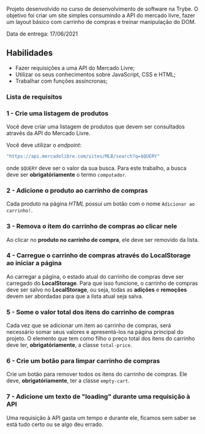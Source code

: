 Projeto desenvolvido no curso de desenvolvimento de software na Trybe. O objetivo foi criar um site simples consumindo a API do mercado livre, fazer um layout básico com carrinho de compras e treinar manipulação do DOM.

Data de entrega: 17/06/2021

## Habilidades

- Fazer requisições a uma API  do Mercado Livre;
- Utilizar os seus conhecimentos sobre JavaScript, CSS e HTML;
- Trabalhar com funções assíncronas;

### Lista de requisitos

### 1 - Crie uma listagem de produtos

Você deve criar uma listagem de produtos que devem ser consultados através da API do Mercado Livre.

Você deve utilizar o _endpoint_:
```javascript
"https://api.mercadolibre.com/sites/MLB/search?q=$QUERY"
```
onde `$QUERY` deve ser o valor da sua busca. Para este trabalho, a busca deve ser **obrigatóriamente** o termo `computador`.

### 2 - Adicione o produto ao carrinho de compras

Cada produto na página _HTML_ possui um botão com o nome `Adicionar ao carrinho!`.

### 3 - Remova o item do carrinho de compras ao clicar nele

Ao clicar no **produto no carrinho de compra**, ele deve ser removido da lista.

### 4 - Carregue o carrinho de compras através do **LocalStorage** ao iniciar a página

Ao carregar a página, o estado atual do carrinho de compras deve ser carregado do **LocalStorage**.
Para que isso funcione, o carrinho de compras deve ser salvo no **LocalStorage**, ou seja, todas as **adições** e **remoções** devem ser abordadas para que a lista atual seja salva.

### 5 - Some o valor total dos itens do carrinho de compras

Cada vez que se adicionar um item ao carrinho de compras, será necessário somar seus valores e apresentá-los na página principal do projeto. O elemento que tem como filho o preço total dos itens do carrinho deve ter, **obrigatóriamente**, a classe `total-price`.

### 6 - Crie um botão para limpar carrinho de compras

Crie um botão para remover todos os itens do carrinho de compras. Ele deve, **obrigatóriamente**, ter a classe `empty-cart`.

### 7 - Adicione um texto de "loading" durante uma requisição à API

Uma requisição à API gasta um tempo e durante ele, ficamos sem saber se está tudo certo ou se algo deu errado.
